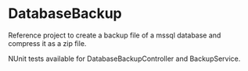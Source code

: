 # DatabaseBackup

Reference project to create a backup file of a mssql database and compress it as a zip file.

NUnit tests available for DatabaseBackupController and BackupService.

